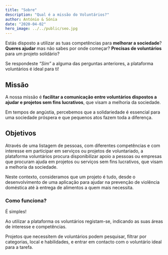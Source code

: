 ```yaml
---
title: "Sobre"
description: "Qual é a missão do Voluntários?"
author: António & Sónia
date: "2020-04-02"
hero_image: ../../public/seo.jpg
---
```

Estás disposto a utilizar as tuas competências para **melhorar a sociedade**?
**Queres ajudar** mas não sabes por onde começar?
**Precisas de voluntários** para um projeto solidário?

Se respondeste *“Sim”* a alguma das perguntas anteriores, a plataforma voluntários é ideal para ti!

## Missão
A nossa missão é **facilitar a comunicação entre voluntários dispostos a ajudar e projetos sem fins lucrativos**, que visam a melhoria da sociedade.

Em tempos de angústia, percebemos que a solidariedade é essencial para uma sociedade próspera e que pequenos atos fazem toda a diferença.

## Objetivos

Através de uma listagem de pessoas, com diferentes competências e com interesse em participar em serviços ou projetos de voluntariado, a plataforma voluntários procura disponibilizar apoio a pessoas ou empresas que procuram ajuda em projetos ou serviços sem fins lucrativos, que visam a melhoria da sociedade.

Neste contexto, consideramos que um projeto é tudo, desde o desenvolvimento de uma aplicação para ajudar na prevenção de violência doméstica até à entrega de alimentos a quem mais necessita.

### Como funciona?
É simples!

Ao utilizar a plataforma os voluntários registam-se, indicando as suas áreas de interesse e competências.

Projetos que necessitem de voluntários podem pesquisar, filtrar por categorias, local e habilidades, e entrar em contacto com o voluntário ideal para a tarefa.

